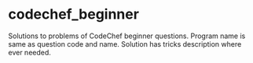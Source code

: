 # codechef_beginner
Solutions to problems of CodeChef beginner questions.
Program name is same as question code and name.
Solution has tricks description where ever needed.
